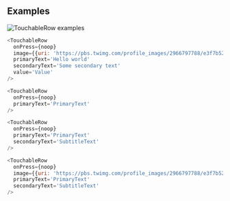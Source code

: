 ## Examples

![TouchableRow examples](images/TouchableRow.png)

```javascript
<TouchableRow
  onPress={noop}
  image={{uri: 'https://pbs.twimg.com/profile_images/2966797788/e3f7b52206be4d11c86a32a67dfe2fab_400x400.png'}}
  primaryText='Hello world'
  secondaryText='Some secondary text'
  value='Value'
/>
```

```javascript
<TouchableRow
  onPress={noop}
  primaryText='PrimaryText'
/>
```

```javascript
<TouchableRow
  onPress={noop}
  primaryText='PrimaryText'
  secondaryText='SubtitleText'
/>
```

```javascript
<TouchableRow
  onPress={noop}
  image={{uri: 'https://pbs.twimg.com/profile_images/2966797788/e3f7b52206be4d11c86a32a67dfe2fab_400x400.png'}}
  primaryText='PrimaryText'
  secondaryText='SubtitleText'
/>
```
